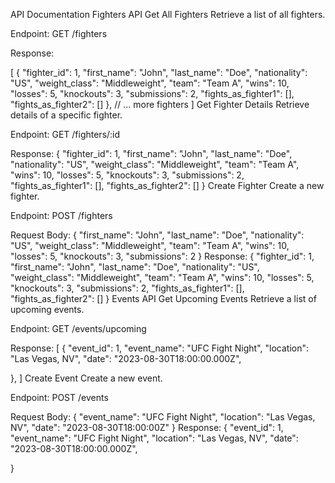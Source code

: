 API Documentation
Fighters API
Get All Fighters
Retrieve a list of all fighters.

Endpoint: GET /fighters

Response:

[
  {
    "fighter_id": 1,
    "first_name": "John",
    "last_name": "Doe",
    "nationality": "US",
    "weight_class": "Middleweight",
    "team": "Team A",
    "wins": 10,
    "losses": 5,
    "knockouts": 3,
    "submissions": 2,
    "fights_as_fighter1": [],
    "fights_as_fighter2": []
  },
  // ... more fighters
]
Get Fighter Details
Retrieve details of a specific fighter.

Endpoint: GET /fighters/:id

Response:
{
  "fighter_id": 1,
  "first_name": "John",
  "last_name": "Doe",
  "nationality": "US",
  "weight_class": "Middleweight",
  "team": "Team A",
  "wins": 10,
  "losses": 5,
  "knockouts": 3,
  "submissions": 2,
  "fights_as_fighter1": [],
  "fights_as_fighter2": []
}
Create Fighter
Create a new fighter.

Endpoint: POST /fighters

Request Body:
{
  "first_name": "John",
  "last_name": "Doe",
  "nationality": "US",
  "weight_class": "Middleweight",
  "team": "Team A",
  "wins": 10,
  "losses": 5,
  "knockouts": 3,
  "submissions": 2
}
Response:
{
  "fighter_id": 1,
  "first_name": "John",
  "last_name": "Doe",
  "nationality": "US",
  "weight_class": "Middleweight",
  "team": "Team A",
  "wins": 10,
  "losses": 5,
  "knockouts": 3,
  "submissions": 2,
  "fights_as_fighter1": [],
  "fights_as_fighter2": []
}
Events API
Get Upcoming Events
Retrieve a list of upcoming events.

Endpoint: GET /events/upcoming

Response:
[
  {
    "event_id": 1,
    "event_name": "UFC Fight Night",
    "location": "Las Vegas, NV",
    "date": "2023-08-30T18:00:00.000Z",

  },
]
Create Event
Create a new event.

Endpoint: POST /events

Request Body:
{
  "event_name": "UFC Fight Night",
  "location": "Las Vegas, NV",
  "date": "2023-08-30T18:00:00Z"
}
Response:
{
  "event_id": 1,
  "event_name": "UFC Fight Night",
  "location": "Las Vegas, NV",
  "date": "2023-08-30T18:00:00.000Z",
  
}
